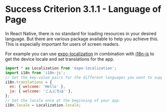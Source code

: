 # Success Criterion 3.1.1 - Language of Page

In React Native, there is no standard for loading resources in your desired language. But there are various package available to help you achieve this. This is especially important for users of screen readers.

For example you can use [expo-localization](https://docs.expo.dev/versions/latest/sdk/localization) in combination with [i18n-js](https://github.com/fnando/i18n-js) to get the device locale and set translations for the app.

```js
import * as Localization from 'expo-localization';
import i18n from 'i18n-js';
// Set the key-value pairs for the different languages you want to support.
i18n.translations = {
  en: { welcome: 'Hello' },
  ja: { welcome: 'こんにちは' },
};
// Set the locale once at the beginning of your app.
i18n.locale = Localization.locale;
```
